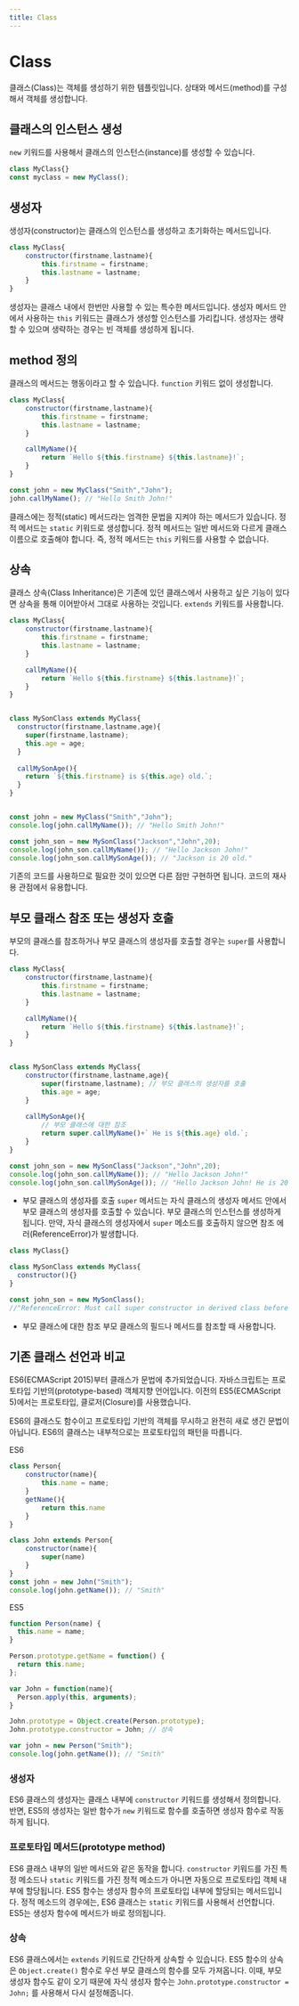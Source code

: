 ```yaml
---
title: Class
---
```


# Class

클래스(Class)는 객체를 생성하기 위한 템플릿입니다. 상태와 메서드(method)를 구성해서 객체를 생성합니다.

## 클래스의 인스턴스 생성

`new` 키워드를 사용해서 클래스의 인스턴스(instance)를 생성할 수 있습니다.

```js
class MyClass{}
const myclass = new MyClass();
```

## 생성자

생성자(constructor)는 클래스의 인스턴스를 생성하고 초기화하는 메서드입니다.

```js
class MyClass{
    constructor(firstname,lastname){
        this.firstname = firstname;
        this.lastname = lastname;
    }
}
```

생성자는 클래스 내에서 한번만 사용할 수 있는 특수한 메서드입니다. 생성자 메서드 안에서 사용하는 `this` 키워드는 클래스가 생성할 인스턴스를 가리킵니다. 생성자는 생략할 수 있으며 생략하는 경우는 빈 객체를 생성하게 됩니다.

## method 정의

클래스의 메서드는 행동이라고 할 수 있습니다. `function` 키워드 없이 생성합니다.

```js
class MyClass{
    constructor(firstname,lastname){
        this.firstname = firstname;
        this.lastname = lastname;
    }

    callMyName(){
        return `Hello ${this.firstname} ${this.lastname}!`;
    }
}

const john = new MyClass("Smith","John");
john.callMyName(); // "Hello Smith John!"
```

클래스에는 정적(static) 메서드라는 엄격한 문법을 지켜야 하는 메서드가 있습니다. 정적 메서드는 `static` 키워드로 생성합니다. 정적 메서드는 일반 메서드와 다르게 클래스 이름으로 호출해야 합니다. 즉, 정적 메서드는 `this` 키워드를 사용할 수 없습니다.

## 상속

클래스 상속(Class Inheritance)은 기존에 있던 클래스에서 사용하고 싶은 기능이 있다면 상속을 통해 이어받아서 그대로 사용하는 것입니다. `extends` 키워드를 사용합니다.

```js
class MyClass{
    constructor(firstname,lastname){
        this.firstname = firstname;
        this.lastname = lastname;
    }

    callMyName(){
        return `Hello ${this.firstname} ${this.lastname}!`;
    }
}


class MySonClass extends MyClass{
  constructor(firstname,lastname,age){
    super(firstname,lastname);
    this.age = age;
  }
  
  callMySonAge(){
    return `${this.firstname} is ${this.age} old.`;
  }
}


const john = new MyClass("Smith","John");
console.log(john.callMyName()); // "Hello Smith John!"

const john_son = new MySonClass("Jackson","John",20);
console.log(john_son.callMyName()); // "Hello Jackson John!"
console.log(john_son.callMySonAge()); // "Jackson is 20 old."
```

기존의 코드를 사용하므로 필요한 것이 있으면 다른 점만 구현하면 됩니다. 코드의 재사용 관점에서 유용합니다.

## 부모 클래스 참조 또는 생성자 호출

부모의 클래스를 참조하거나 부모 클래스의 생성자를 호출할 경우는 `super`를 사용합니다.

```js
class MyClass{
    constructor(firstname,lastname){
        this.firstname = firstname;
        this.lastname = lastname;
    }

    callMyName(){
        return `Hello ${this.firstname} ${this.lastname}!`;
    }
}


class MySonClass extends MyClass{
    constructor(firstname,lastname,age){
        super(firstname,lastname); // 부모 클래스의 생성자를 호출
        this.age = age;
    }
  
    callMySonAge(){
        // 부모 클래스에 대한 참조
        return super.callMyName()+` He is ${this.age} old.`;
    }
}

const john_son = new MySonClass("Jackson","John",20);
console.log(john_son.callMyName()); // "Hello Jackson John!"
console.log(john_son.callMySonAge()); // "Hello Jackson John! He is 20 old."
```

- 부모 클래스의 생성자를 호출
`super` 메서드는 자식 클래스의 생성자 메서드 안에서 부모 클래스의 생성자를 호출할 수 있습니다. 부모 클래스의 인스턴스를 생성하게 됩니다. 만약, 자식 클래스의 생성자에서 `super` 메소드를 호출하지 않으면 참조 에러(ReferenceError)가 발생합니다.

```js
class MyClass{}

class MySonClass extends MyClass{
  constructor(){}
}

const john_son = new MySonClass();
//"ReferenceError: Must call super constructor in derived class before accessing 'this' or returning from derived constructor
```

- 부모 클래스에 대한 참조
부모 클래스의 필드나 메서드를 참조할 때 사용합니다.

## 기존 클래스 선언과 비교
ES6(ECMAScript 2015)부터 클래스가 문법에 추가되었습니다. 자바스크립트는 프로토타입 기반의(prototype-based) 객체지향 언어입니다. 이전의 ES5(ECMAScript 5)에서는 프로토타입, 클로저(Closure)를 사용했습니다.

ES6의 클래스도 함수이고 프로토타입 기반의 객체를 무시하고 완전히 새로 생긴 문법이 아닙니다. ES6의 클래스는 내부적으로는 프로토타입의 패턴을 따릅니다.

ES6
```js
class Person{
    constructor(name){
        this.name = name;
    }
    getName(){
        return this.name
    }
}

class John extends Person{
    constructor(name){
        super(name)
    }
}
const john = new John("Smith");
console.log(john.getName()); // "Smith"
```

ES5
```js
function Person(name) {
  this.name = name;
}

Person.prototype.getName = function() {
  return this.name;
};

var John = function(name){
  Person.apply(this, arguments);
}

John.prototype = Object.create(Person.prototype);
John.prototype.constructor = John; // 상속

var john = new Person("Smith");
console.log(john.getName()); // "Smith"
```

### 생성자
ES6 클래스의 생성자는 클래스 내부에 `constructor` 키워드를 생성해서 정의합니다. 반면, ES5의 생성자는 일반 함수가 `new` 키워드로 함수를 호출하면 생성자 함수로 작동하게 됩니다.

### 프로토타입 메서드(prototype method)
ES6 클래스 내부의 일반 메서드와 같은 동작을 합니다. `constructor` 키워드를 가진 특정 메소드나 `static` 키워드를 가진 정적 메소드가 아니면 자동으로 프로토타입 객체 내부에 할당됩니다. ES5 함수는 생성자 함수의 프로토타입 내부에 할당되는 메서드입니다.
정적 메소드의 경우에는, ES6 클래스는 `static` 키워드를 사용해서 선언합니다. ES5는 생성자 함수에 메서드가 바로 정의됩니다.

### 상속
ES6 클래스에서는 `extends` 키워드로 간단하게 상속할 수 있습니다. ES5 함수의 상속은 `Object.create()` 함수로 우선 부모 클래스의 함수를 모두 가져옵니다. 이때, 부모 생성자 함수도 같이 오기 때문에 자식 생성자 함수는 `John.prototype.constructor = John;` 를 사용해서 다시 설정해줍니다.